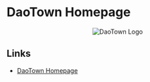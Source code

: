 # DaoTown Homepage

<p align="center">
  <img alt="DaoTown Logo" src="./daotown-logo-200px.png">
</p>

## Links

- [DaoTown Homepage](https://daotown.app/)

